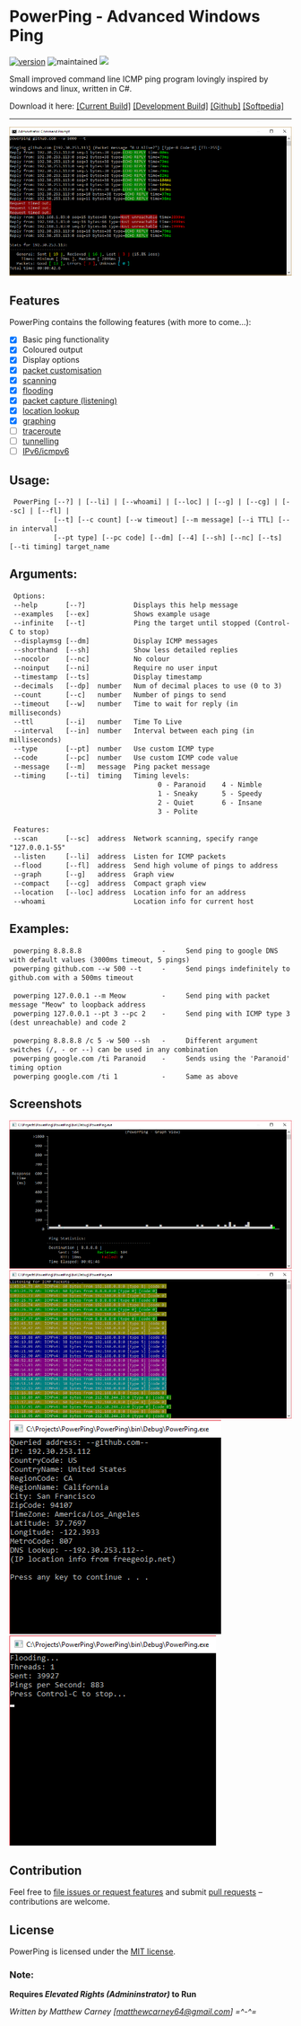 # PowerPing - Advanced Windows Ping 

[![version](https://img.shields.io/badge/version-1.1.9-brightgreen.svg)]() ![maintained](https://img.shields.io/maintenance/yes/2017.svg) ![](http://img.badgesize.io/Killeroo/PowerPing/master/build/PowerPing.exe.svg)

Small improved command line ICMP ping program lovingly inspired by windows and linux, written in C#.

Download it here: [[Current Build]](https://github.com/Killeroo/PowerPing/tree/master/build) [[Development Build]](https://github.com/Killeroo/PowerPing/blob/dev/build/PowerPing.exe) [[Github]](https://github.com/Killeroo/PowerPing/releases) [[Softpedia]](http://www.softpedia.com/progDownload/PowerPing-Download-255701.html)
***
![alt text](docs/screenshots/readme_screenshot.png "PowerPing in action")

## Features

PowerPing contains the following features (with more to come...):

- [x] Basic ping functionality
- [x] Coloured output
- [x] Display options
- [x] [packet customisation](https://en.wikipedia.org/wiki/Internet_Control_Message_Protocol#Control_messages)
- [x] [scanning](https://en.wikipedia.org/wiki/Ping_sweep)
- [x] [flooding](https://en.wikipedia.org/wiki/Ping_flood)
- [x] [packet capture (listening)](docs/screenshots/readme_screenshot3.png)
- [x] [location lookup](docs/screenshots/readme_screenshot4.png)
- [x] [graphing](docs/screenshots/readme_screenshot2.png)
- [ ] [traceroute](https://en.wikipedia.org/wiki/Traceroute)
- [ ] [tunnelling](https://en.wikipedia.org/wiki/ICMP_tunnel)
- [ ] [IPv6/icmpv6](https://en.wikipedia.org/wiki/Internet_Control_Message_Protocol_version_6)

## Usage: 
     PowerPing [--?] | [--li] | [--whoami] | [--loc] | [--g] | [--cg] | [--sc] | [--fl] | 
               [--t] [--c count] [--w timeout] [--m message] [--i TTL] [--in interval] 
               [--pt type] [--pc code] [--dm] [--4] [--sh] [--nc] [--ts] [--ti timing] target_name

## Arguments:
     Options:
     --help       [--?]            Displays this help message
     --examples   [--ex]           Shows example usage
     --infinite   [--t]            Ping the target until stopped (Control-C to stop)
     --displaymsg [--dm]           Display ICMP messages
     --shorthand  [--sh]           Show less detailed replies
     --nocolor    [--nc]           No colour
     --noinput    [--ni]           Require no user input
     --timestamp  [--ts]           Display timestamp
     --decimals   [--dp]  number   Num of decimal places to use (0 to 3)
     --count      [--c]   number   Number of pings to send
     --timeout    [--w]   number   Time to wait for reply (in milliseconds)
     --ttl        [--i]   number   Time To Live
     --interval   [--in]  number   Interval between each ping (in milliseconds)
     --type       [--pt]  number   Use custom ICMP type
     --code       [--pc]  number   Use custom ICMP code value
     --message    [--m]   message  Ping packet message
     --timing     [--ti]  timing   Timing levels:
                                         0 - Paranoid    4 - Nimble
                                         1 - Sneaky      5 - Speedy
                                         2 - Quiet       6 - Insane
                                         3 - Polite
     
     Features:
     --scan       [--sc]  address  Network scanning, specify range "127.0.0.1-55"
     --listen     [--li]  address  Listen for ICMP packets
     --flood      [--fl]  address  Send high volume of pings to address
     --graph      [--g]   address  Graph view
     --compact    [--cg]  address  Compact graph view
     --location   [--loc] address  Location info for an address
     --whoami                      Location info for current host

## Examples:
     powerping 8.8.8.8                    -     Send ping to google DNS with default values (3000ms timeout, 5 pings)
     powerping github.com --w 500 --t     -     Send pings indefinitely to github.com with a 500ms timeout
     
     powerping 127.0.0.1 --m Meow         -     Send ping with packet message "Meow" to loopback address
     powerping 127.0.0.1 --pt 3 --pc 2    -     Send ping with ICMP type 3 (dest unreachable) and code 2
     
     powerping 8.8.8.8 /c 5 -w 500 --sh   -     Different argument switches (/, - or --) can be used in any combination
     powerping google.com /ti Paranoid    -     Sends using the 'Paranoid' timing option
     powerping google.com /ti 1           -     Same as above

## Screenshots

![alt text](docs/screenshots/readme_screenshot2.png "Powerping Graph view")
![alt text](docs/screenshots/readme_screenshot3.png "Powerping Listening")
![alt text](docs/screenshots/readme_screenshot4.png "Location functions") ![alt text](docs/screenshots/readme_screenshot5.png "PowerPing stress testing")

## Contribution

Feel free to [file issues or request features](https://github.com/Killeroo/PowerPing/issues) and submit [pull requests](https://github.com/Killeroo/PowerPing/pulls) – contributions are welcome.

## License

PowerPing is licensed under the [MIT license](LICENSE).

### Note: 
**Requires _Elevated Rights (Admininstrator)_ to Run**

*Written by Matthew Carney [matthewcarney64@gmail.com] =^-^=*
